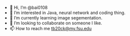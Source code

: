 - 👋 Hi, I’m @bai0108
- 👀 I’m interested in Java, neural network and coding thing.
- 🌱 I’m currently learning image segementation.
- 💞️ I’m looking to collaborate on someone I like.
- 📫 How to reach me tb20ck@my.fsu.edu

<!---
bai0108/bai0108 is a ✨ special ✨ repository because its `README.md` (this file) appears on your GitHub profile.
You can click the Preview link to take a look at your changes.
--->
